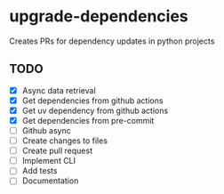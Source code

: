 # upgrade-dependencies

Creates PRs for dependency updates in python projects

## TODO

- [x] Async data retrieval
- [x] Get dependencies from github actions
- [x] Get uv dependency from github actions
- [x] Get dependencies from pre-commit
- [ ] Github async
- [ ] Create changes to files
- [ ] Create pull request
- [ ] Implement CLI
- [ ] Add tests
- [ ] Documentation
